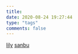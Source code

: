 ```yaml
---
title: 
date: 2020-08-24 19:27:44
type: "tags"
comments: false
---
```

<a href="/tags/lily">lily</a>
<a href="/tags/sanbu">sanbu</a>